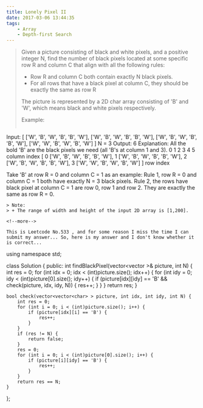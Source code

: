 ```yaml
---
title: Lonely Pixel II
date: 2017-03-06 13:44:35
tags:
    - Array
    - Depth-first Search
---
```


> Given a picture consisting of black and white pixels, and a positive integer N, find the number of black pixels located at some specific row R and column C that align with all the following rules:
>
> + Row R and column C both contain exactly N black pixels.
> + For all rows that have a black pixel at column C, they should be exactly the same as row R
>
> The picture is represented by a 2D char array consisting of 'B' and 'W', which means black and white pixels respectively.
>
> Example:
>```
Input:
[
    ['W', 'B', 'W', 'B', 'B', 'W'],
    ['W', 'B', 'W', 'B', 'B', 'W'],
    ['W', 'B', 'W', 'B', 'B', 'W'],
    ['W', 'W', 'B', 'W', 'B', 'W']
]
N = 3
Output: 6
Explanation: All the bold 'B' are the black pixels we need (all 'B's at column 1 and 3).
          0    1    2    3    4    5         column index
    [
0       ['W', 'B', 'W', 'B', 'B', 'W'],
1       ['W', 'B', 'W', 'B', 'B', 'W'],
2       ['W', 'B', 'W', 'B', 'B', 'W'],
3       ['W', 'W', 'B', 'W', 'B', 'W']
    ]
row index

Take 'B' at row R = 0 and column C = 1 as an example:
Rule 1, row R = 0 and column C = 1 both have exactly N = 3 black pixels.
Rule 2, the rows have black pixel at column C = 1 are row 0, row 1 and row 2. They are exactly the same as row R = 0.
```
> Note:
> + The range of width and height of the input 2D array is [1,200].

<!--more-->

This is Leetcode No.533 , and for some reason I miss the time I can submit my answer... So, here is my answer and I don't know whether it is correct...

```
using namespace std;

class Solution {
public:
    int findBlackPixel(vector<vector<char> >& picture, int N) {
        int res = 0;
        for (int idx = 0; idx < (int)picture.size(); idx++) {
            for (int idy = 0; idy < (int)picture[0].size(); idy++) {
                if (picture[idx][idy] == 'B' && check(picture, idx, idy, N)) {
                    res++;
                }
            }
        }
        return res;
    }

    bool check(vector<vector<char> > picture, int idx, int idy, int N) {
        int res = 0;
        for (int i = 0; i < (int)picture.size(); i++) {
            if (picture[idx][i] == 'B') {
                res++;
            }
        }
        if (res != N) {
            return false;
        }
        res = 0;
        for (int i = 0; i < (int)picture[0].size(); i++) {
            if (picture[i][idy] == 'B') {
                res++;
            }
        }
        return res == N;
    }
};
```
